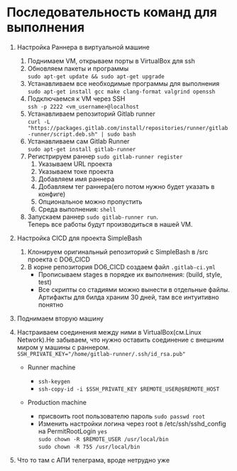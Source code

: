 # Последовательность команд для выполнения

   1. Настройка Раннера в виртуальной машине
      1. Поднимаем VM, открываем порты в VirtualBox для ssh
      2. Обновляем пакеты и программы \
      `sudo apt-get update && sudo apt-get upgrade`
      3. Устанавливаем все необходимые программы для выполнения \
      `sudo apt-get install gcc make clang-format valgrind openssh`
      4. Подключаемся к VM через SSH \
      `ssh -p 2222 <vm_username>@localhost`
      5. Устанавливаем репозиторий Gitlab runner \
      `curl -L "https://packages.gitlab.com/install/repositories/runner/gitlab-runner/script.deb.sh" | sudo bash`
      6. Устанавливаем сам Gitlab Runner \
      `sudo apt-get install gitlab-runner`
      7. Регистрируем раннер `sudo gitlab-runner register`
         1. Указываем URL проекта
         2. Указываем токе проекта
         3. Добавляем имя раннера
         4. Добавляем тег раннера(его потом нужно будет указать в конфиге)
         5. Опциональное можно пропустить
         6. Среда выполнения: `shell`
      8. Запускаем раннер `sudo gitlab-runner run`. \
      Теперь все работы будут производиться в нашей VM.
   2. Настройка CICD для проекта SimpleBash
      1. Клонируем оригинальный репозиторий с SimpleBash в /src проекта с DO6_CICD
      2. В корне репозитория DO6_CICD создаем файл `.gitlab-ci.yml`
         - Прописываем stages в порядке их выполнения: (build, style, test)
         - Все скрипты со стадиями можно вынести в отдельные файлы. Артифакты для билда храним 30 дней, там все интуитивно понятно
   3. Поднимаем вторую машину
   4. Настраиваем соединения между ними в VirtualBox(см.Linux Network).Не забываем, что нужно оставить соединение с внешним миром у машины с раннером. \
   `SSH_PRIVATE_KEY="/home/gitlab-runner/.ssh/id_rsa.pub"`

      - Runner machine
        - `ssh-keygen`
        - `ssh-copy-id -i $SSH_PRIVATE_KEY $REMOTE_USER@$REMOTE_HOST`

      - Production machine
        - присвоить root пользователю пароль
           `sudo passwd root`
        - Изменить настройки логина через root в /etc/ssh/sshd_config на PermitRootLogin `yes` \
           `sudo chown -R $REMOTE_USER /usr/local/bin` \
           `sudo chown -R 755 /usr/local/bin`

   5. Что то там с АПИ телеграма, вроде нетрудно уже
